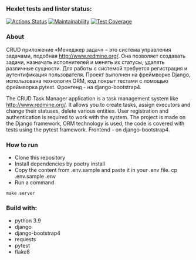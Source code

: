 ### Hexlet tests and linter status:
[![Actions Status](https://github.com/bulbaattacks/python-project-52/workflows/hexlet-check/badge.svg)](https://github.com/bulbaattacks/python-project-52/actions)
[![Maintainability](https://api.codeclimate.com/v1/badges/a8cdbf42b015d0b4e84e/maintainability)](https://codeclimate.com/github/bulbaattacks/python-project-52/maintainability)
[![Test Coverage](https://api.codeclimate.com/v1/badges/a8cdbf42b015d0b4e84e/test_coverage)](https://codeclimate.com/github/bulbaattacks/python-project-52/test_coverage)

### About

CRUD приложение «Менеджер задач» – это система управления задачами, подобная http://www.redmine.org/. Она позволяет создавать задачи, назначать исполнителей и менять их статусы, удалять различные сущности. Для работы с системой требуется регистрация и аутентификация пользователя. Проект выполнен на фреймворке Django, использована технология ORM, код покрыт тестами с помощью фреймворка pytest. Фронтенд - на django-bootstrap4.

The CRUD Task Manager application is a task management system like http://www.redmine.org/. It allows you to create tasks, assign executors and change their statuses, delete various entities. User registration and authentication is required to work with the system.
The project is made on the Django framework, ORM technology is used, the code is covered with tests using the pytest framework. Frontend  - on django-bootstrap4.

### How to run

- Clone this repository 
- Install dependencies by poetry install 
- Copy the content from .env.sample and paste it in your .env file. cp .env.sample .env 
- Run a command 
```
make server
```

### Build with:

- python 3.9
- django
- django-bootstrap4
- requests
- pytest
- flake8
